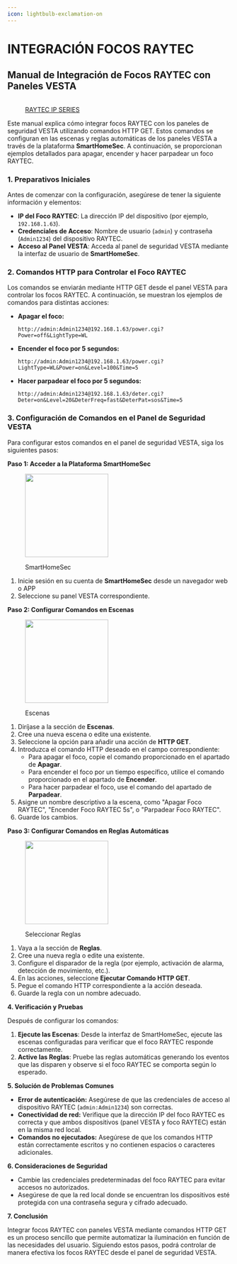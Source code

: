 ```yaml
---
icon: lightbulb-exclamation-on
---
```


# INTEGRACIÓN FOCOS RAYTEC

## Manual de Integración de Focos RAYTEC con Paneles VESTA

<figure><img src=".gitbook/assets/image (53).png" alt=""><figcaption><p><a href="https://bydemes.com/es/marcas/raytec">RAYTEC IP SERIES</a></p></figcaption></figure>



Este manual explica cómo integrar focos RAYTEC con los paneles de seguridad VESTA utilizando comandos HTTP GET. Estos comandos se configuran en las escenas y reglas automáticas de los paneles VESTA a través de la plataforma **SmartHomeSec**. A continuación, se proporcionan ejemplos detallados para apagar, encender y hacer parpadear un foco RAYTEC.

### **1. Preparativos Iniciales**

Antes de comenzar con la configuración, asegúrese de tener la siguiente información y elementos:

* **IP del Foco RAYTEC**: La dirección IP del dispositivo (por ejemplo, `192.168.1.63`).
* **Credenciales de Acceso**: Nombre de usuario (`admin`) y contraseña (`Admin1234`) del dispositivo RAYTEC.
* **Acceso al Panel VESTA**: Acceda al panel de seguridad VESTA mediante la interfaz de usuario de **SmartHomeSec**.

### **2. Comandos HTTP para Controlar el Foco RAYTEC**

Los comandos se enviarán mediante HTTP GET desde el panel VESTA para controlar los focos RAYTEC. A continuación, se muestran los ejemplos de comandos para distintas acciones:

*   **Apagar el foco:**

    ```url
    http://admin:Admin1234@192.168.1.63/power.cgi?Power=off&LightType=WL
    ```
*   **Encender el foco por 5 segundos:**

    ```url
    http://admin:Admin1234@192.168.1.63/power.cgi?LightType=WL&Power=on&Level=100&Time=5
    ```
*   **Hacer parpadear el foco por 5 segundos:**

    ```url
    http://admin:Admin1234@192.168.1.63/deter.cgi?Deter=on&Level=20&DeterFreq=fast&DeterPat=sos&Time=5
    ```

### **3. Configuración de Comandos en el Panel de Seguridad VESTA**

Para configurar estos comandos en el panel de seguridad VESTA, siga los siguientes pasos:

**Paso 1: Acceder a la Plataforma SmartHomeSec**

<figure><img src=".gitbook/assets/image (54).png" alt="" width="188"><figcaption><p>SmartHomeSec</p></figcaption></figure>

1. Inicie sesión en su cuenta de **SmartHomeSec** desde un navegador web o APP
2. Seleccione su panel VESTA correspondiente.

**Paso 2: Configurar Comandos en Escenas**

<figure><img src=".gitbook/assets/image (55).png" alt="" width="188"><figcaption><p>Escenas</p></figcaption></figure>

1. Diríjase a la sección de **Escenas**.
2. Cree una nueva escena o edite una existente.
3. Seleccione la opción para añadir una acción de **HTTP GET**.
4. Introduzca el comando HTTP deseado en el campo correspondiente:
   * Para apagar el foco, copie el comando proporcionado en el apartado de **Apagar**.
   * Para encender el foco por un tiempo específico, utilice el comando proporcionado en el apartado de **Encender**.
   * Para hacer parpadear el foco, use el comando del apartado de **Parpadear**.
5. Asigne un nombre descriptivo a la escena, como "Apagar Foco RAYTEC", "Encender Foco RAYTEC 5s", o "Parpadear Foco RAYTEC".
6. Guarde los cambios.

**Paso 3: Configurar Comandos en Reglas Automáticas**

<figure><img src=".gitbook/assets/image (56).png" alt="" width="188"><figcaption><p>Seleccionar Reglas</p></figcaption></figure>

1. Vaya a la sección de **Reglas**.
2. Cree una nueva regla o edite una existente.
3. Configure el disparador de la regla (por ejemplo, activación de alarma, detección de movimiento, etc.).
4. En las acciones, seleccione **Ejecutar Comando HTTP GET**.
5. Pegue el comando HTTP correspondiente a la acción deseada.
6. Guarde la regla con un nombre adecuado.

**4. Verificación y Pruebas**

Después de configurar los comandos:

1. **Ejecute las Escenas**: Desde la interfaz de SmartHomeSec, ejecute las escenas configuradas para verificar que el foco RAYTEC responde correctamente.
2. **Active las Reglas**: Pruebe las reglas automáticas generando los eventos que las disparen y observe si el foco RAYTEC se comporta según lo esperado.

**5. Solución de Problemas Comunes**

* **Error de autenticación:** Asegúrese de que las credenciales de acceso al dispositivo RAYTEC (`admin:Admin1234`) son correctas.
* **Conectividad de red:** Verifique que la dirección IP del foco RAYTEC es correcta y que ambos dispositivos (panel VESTA y foco RAYTEC) están en la misma red local.
* **Comandos no ejecutados:** Asegúrese de que los comandos HTTP están correctamente escritos y no contienen espacios o caracteres adicionales.

**6. Consideraciones de Seguridad**

* Cambie las credenciales predeterminadas del foco RAYTEC para evitar accesos no autorizados.
* Asegúrese de que la red local donde se encuentran los dispositivos esté protegida con una contraseña segura y cifrado adecuado.

**7. Conclusión**

Integrar focos RAYTEC con paneles VESTA mediante comandos HTTP GET es un proceso sencillo que permite automatizar la iluminación en función de las necesidades del usuario. Siguiendo estos pasos, podrá controlar de manera efectiva los focos RAYTEC desde el panel de seguridad VESTA.
